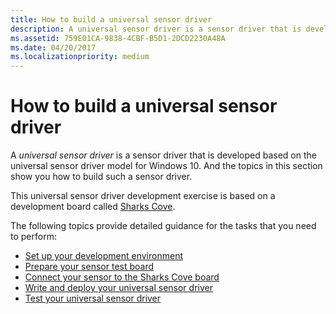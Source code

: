 ```yaml
---
title: How to build a universal sensor driver
description: A universal sensor driver is a sensor driver that is developed based on the universal sensor driver model for Windows 10. 
ms.assetid: 759E01CA-9838-4CBF-B5D1-2DCD2230A48A
ms.date: 04/20/2017
ms.localizationpriority: medium
---
```


# How to build a universal sensor driver


A *universal sensor driver* is a sensor driver that is developed based on the universal sensor driver model for Windows 10. And the topics in this section show you how to build such a sensor driver.

This universal sensor driver development exercise is based on a development board called [Sharks Cove]( http://firmware.intel.com/projects/sharks-cove-uefi-firmware).

The following topics provide detailed guidance for the tasks that you need to perform:

-   [Set up your development environment](set-up-your-development-environment.md)
-   [Prepare your sensor test board](prepare-your-sensor-test-board.md)
-   [Connect your sensor to the Sharks Cove board](connect-your-sensor-to-the-sharks-cove-board.md)
-   [Write and deploy your universal sensor driver](write-and-deploy-your-universal-sensor-driver.md)
-   [Test your universal sensor driver](test-your-universal-sensor-driver.md)

 

 




